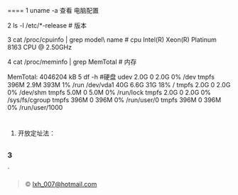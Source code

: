 



 
====
1  uname -a 查看 电脑配置
  
2 ls -l /etc/*-release  # 版本

3 cat /proc/cpuinfo | grep model\ name # cpu
 Intel(R) Xeon(R) Platinum 8163 CPU @ 2.50GHz

4   cat /proc/meminfo | grep MemTotal # 内存

   MemTotal:        4046204 kB
5  df -h  #硬盘
   udev            2.0G     0  2.0G   0% /dev
   tmpfs           396M  2.9M  393M   1% /run
   /dev/vda1        40G  6.6G   31G  18% /
   tmpfs           2.0G     0  2.0G   0% /dev/shm
   tmpfs           5.0M     0  5.0M   0% /run/lock
   tmpfs           2.0G     0  2.0G   0% /sys/fs/cgroup
   tmpfs           396M     0  396M   0% /run/user/0
   tmpfs           396M     0  396M   0% /run/user/1000
#     
  
1. 开放定址法：
   

##     
  
   
 
##  

  

###   
    
  
 
 
### 3     
` 
         
>&copy; lxh_007@hotmail.com
 
  
  

